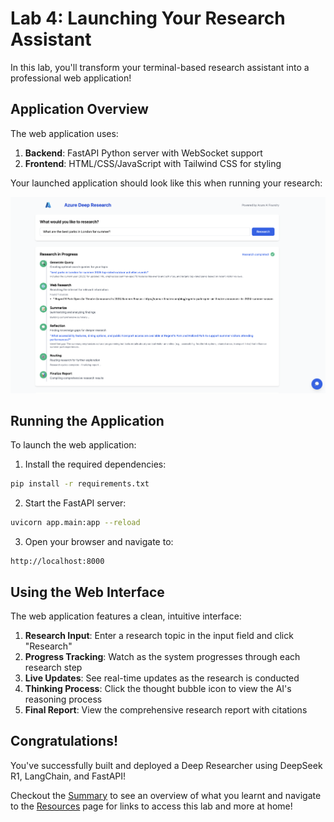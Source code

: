# **Lab 4: Launching Your Research Assistant**

In this lab, you'll transform your terminal-based research assistant into a professional web application!

## **Application Overview**

The web application uses:

1. **Backend**: FastAPI Python server with WebSocket support
2. **Frontend**: HTML/CSS/JavaScript with Tailwind CSS for styling

Your launched application should look like this when running your research: 

![Web App Architecture](media/deep-app.png)

## **Running the Application**

To launch the web application:

1. Install the required dependencies:

```bash
pip install -r requirements.txt
```

2. Start the FastAPI server:

```bash
uvicorn app.main:app --reload
```

3. Open your browser and navigate to:

```
http://localhost:8000
```

## **Using the Web Interface**

The web application features a clean, intuitive interface:

1. **Research Input**: Enter a research topic in the input field and click "Research"
2. **Progress Tracking**: Watch as the system progresses through each research step
3. **Live Updates**: See real-time updates as the research is conducted
4. **Thinking Process**: Click the thought bubble icon to view the AI's reasoning process
5. **Final Report**: View the comprehensive research report with citations

## **Congratulations!**

You've successfully built and deployed a Deep Researcher using DeepSeek R1, LangChain, and FastAPI!

Checkout the [Summary]() to see an overview of what you learnt and navigate to the [Resources]() page for links to access this lab and more at home! 